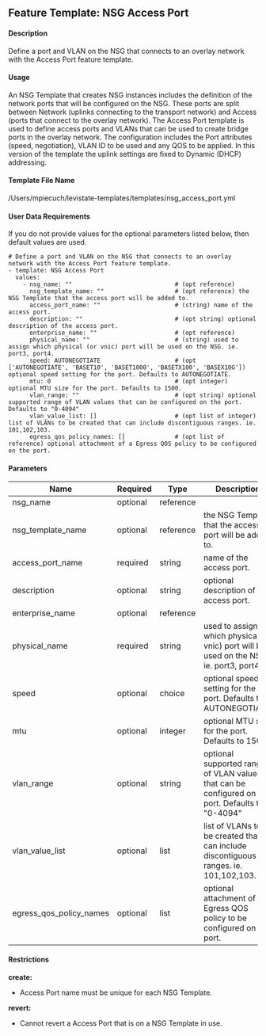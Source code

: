 ## Feature Template: NSG Access Port
#### Description
Define a port and VLAN on the NSG that connects to an overlay network with the Access Port feature template.

#### Usage
An NSG Template that creates NSG instances includes the definition of the network ports that will be configured on the NSG. These ports are split between Network (uplinks connecting to the transport network) and Access (ports that connect to the overlay network). The Access Port template is used to define access ports and VLANs that can be used to create bridge ports in the overlay network. The configuration includes the Port attributes (speed, negotiation), VLAN ID to be used and any QOS to be applied. In this version of the template the uplink settings are fixed to Dynamic (DHCP) addressing.

#### Template File Name
/Users/mpiecuch/levistate-templates/templates/nsg_access_port.yml

#### User Data Requirements
If you do not provide values for the optional parameters listed below, then default values are used.

```
# Define a port and VLAN on the NSG that connects to an overlay network with the Access Port feature template.
- template: NSG Access Port
  values:
    - nsg_name: ""                             # (opt reference)
      nsg_template_name: ""                    # (opt reference) the NSG Template that the access port will be added to.
      access_port_name: ""                     # (string) name of the access port.
      description: ""                          # (opt string) optional description of the access port.
      enterprise_name: ""                      # (opt reference)
      physical_name: ""                        # (string) used to assign which physical (or vnic) port will be used on the NSG. ie. port3, port4.
      speed: AUTONEGOTIATE                     # (opt ['AUTONEGOTIATE', 'BASET10', 'BASET1000', 'BASETX100', 'BASEX10G']) optional speed setting for the port. Defaults to AUTONEGOTIATE.
      mtu: 0                                   # (opt integer) optional MTU size for the port. Defaults to 1500.
      vlan_range: ""                           # (opt string) optional supported range of VLAN values that can be configured on the port. Defaults to "0-4094"
      vlan_value_list: []                      # (opt list of integer) list of VLANs to be created that can include discontiguous ranges. ie. 101,102,103.
      egress_qos_policy_names: []              # (opt list of reference) optional attachment of a Egress QOS policy to be configured on the port.

```

#### Parameters
Name | Required | Type | Description
---- | -------- | ---- | -----------
nsg_name | optional | reference | 
nsg_template_name | optional | reference | the NSG Template that the access port will be added to.
access_port_name | required | string | name of the access port.
description | optional | string | optional description of the access port.
enterprise_name | optional | reference | 
physical_name | required | string | used to assign which physical (or vnic) port will be used on the NSG. ie. port3, port4.
speed | optional | choice | optional speed setting for the port. Defaults to AUTONEGOTIATE.
mtu | optional | integer | optional MTU size for the port. Defaults to 1500.
vlan_range | optional | string | optional supported range of VLAN values that can be configured on the port. Defaults to "0-4094"
vlan_value_list | optional | list | list of VLANs to be created that can include discontiguous ranges. ie. 101,102,103.
egress_qos_policy_names | optional | list | optional attachment of a Egress QOS policy to be configured on the port.


#### Restrictions
**create:**
* Access Port name must be unique for each NSG Template.

**revert:**
* Cannot revert a Access Port that is on a NSG Template in use.

